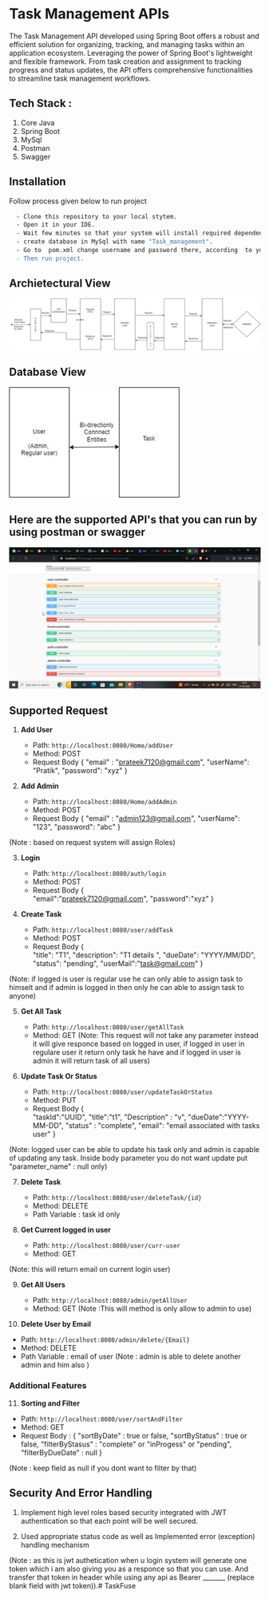 
# Task Management APIs

The Task Management API developed using Spring Boot offers a robust and efficient solution for organizing, tracking, and managing tasks within an application ecosystem. Leveraging the power of Spring Boot's lightweight and flexible framework. From task creation and assignment to tracking progress and status updates, the API offers comprehensive functionalities to streamline task management workflows.

## Tech Stack :
1. Core Java
2. Spring Boot
3. MySql
4. Postman
5. Swagger
## Installation

Follow process given below to run project

```bash
  - Clone this repository to your local stytem.
  - Open it in your IDE.
  - Wait few minutes so that your system will install required dependencies.
  - create database in MySql with name "Task_management".
  - Go to  pom.xml change username and password there, according  to your user system's username and  password.
  - Then run project.
```


## Archietectural View

![App Screenshot](z2.png)

## Database View

![App Screenshot](z3.png)

## Here are the supported API's that  you can run by using postman or swagger

![App Screenshot](z1.jpg)




## Supported Request


1. **Add User**
   - Path: `http://localhost:8080/Home/addUser`
   - Method: POST
   - Request Body {
    "email" : "prateek7120@gmail.com",
    "userName": "Pratik",
    "password": "xyz"
}

2. **Add Admin**
   - Path: `http://localhost:8080/Home/addAdmin`
   - Method: POST
   - Request Body {
    "email" : "admin123@gmail.com",
    "userName": "123",
    "password": "abc"
}

(Note : based  on request  system will assign Roles)


3. **Login**
   - Path: `http://localhost:8080/auth/login`
   - Method: POST
   - Request Body {            
            "email":"prateek7120@gmail.com",
            "password":"xyz"
          }

4. **Create Task**
   - Path: `http://localhost:8080/user/addTask`
   - Method: POST
   - Request Body {            
           "title": "T1",
            "description": "T1 details ",
            "dueDate": "YYYY/MM/DD",
            "status": "pending",
            "userMail":"task@gmail.com"
          }

(Note: if logged is user is regular use he can only able  to assign  task to himselt and  if  admin is logged in then only he can able  to  assign task to anyone)

5. **Get All Task**
   - Path: `http://localhost:8080/user/getAllTask`
   - Method: GET
   (Note: This request will not take any parameter instead it will give responce based on logged in user,
   if logged in user in regulare user it return only task he have and if  logged in user  is admin it will return task of  all users)

6. **Update Task Or Status**
   - Path: `http://localhost:8080/user/updateTaskOrStatus`
   - Method: PUT
   - Request Body {            
           "taskId":"UUID",
           "title":"t1",
           "Description" : "v",
           "dueDate":"YYYY-MM-DD",
           "status" : "complete",
            "email": "email associated with tasks user"
          }

(Note: logged user can be able to update his task only
and admin is capable  of updating  any task. Inside body parameter you do not want update put "parameter_name" : null only)

7. **Delete Task**
   - Path: `http://localhost:8080/user/deleteTask/{id}`
   - Method: DELETE
   - Path Variable : task id only

8. **Get Current logged in user**
   - Path: `http://localhost:8080/user/curr-user`
   - Method: GET
   
(Note: this will return  email on current  login user)

9. **Get All Users**
   - Path: `http://localhost:8080/admin/getAllUser`
   - Method: GET
(Note :This will method is only allow to admin to use)
   

10. **Delete User by Email**
   - Path: `http://localhost:8080/admin/delete/{Email}`
   - Method: DELETE
   - Path Variable : email of user
(Note : admin is able to delete another admin and him also )


### Additional Features
  
11. **Sorting and Filter**
   - Path: `http://localhost:8080/user/sortAndFilter`
   - Method: GET
   - Request Body : {
     "sortByDate" : true or  false,
     "sortByStatus" : true or false,
     "filterByStasus" : "complete" or "inProgess" or "pending",
     "filterByDueDate" : null 
   }

(Note : keep field as null if you dont want to  filter by  that)

## Security And Error Handling
1. Implement high level roles based security integrated with JWT  authentication so that each point  will be well secured.

2. Used appropriate status code as well as Implemented error (exception) handling  mechanism

(Note : as this is  jwt authetication when u login system will generate one token which i am also giving you as  a responce so that you can use. And transfer  that token in header while using  any  api as 
Bearer _______  (replace blank field with jwt token)).#   T a s k F u s e 
 
 